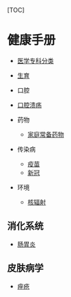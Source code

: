 [TOC]

# 健康手册

- [医学专科分类](medical_college.md)
- [生育](bear.md)
- 口腔
- [口腔溃疡](MOUTH/aphthous_stomatitis.md)
- 药物

  - [家庭常备药物](MEDICINE/home_stocked_medicine.md)
- 传染病
  
  - [疫苗](IMMUNITY/vaccine.md)
  - [新冠](IMMUNITY/covid19.md)
- 环境

  - [核辐射](ENV/nuclear_radiation.md)

## 消化系统

- [肠胃炎](DIGESTIVE_SYSTEM/gastroenteritis.md)

## 皮肤病学

- [痤疮](acne.md)

